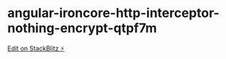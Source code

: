 # angular-ironcore-http-interceptor-nothing-encrypt-qtpf7m

[Edit on StackBlitz ⚡️](https://stackblitz.com/edit/angular-ironcore-http-interceptor-nothing-encrypt-tpwg6v)